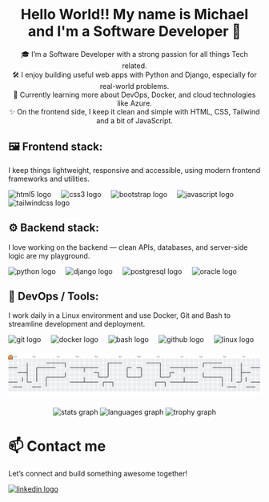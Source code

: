 <br clear="both">

<h1 align="center">Hello World!! My name is Michael and I'm a Software Developer 👋</h1>

<p align="center">
  🎓 I’m a Software Developer with a strong passion for all things Tech related.<br>
  🛠️ I enjoy building useful web apps with Python and Django, especially for real-world problems.<br>
  🚀 Currently learning more about DevOps, Docker, and cloud technologies like Azure.<br>
  ✨ On the frontend side, I keep it clean and simple with HTML, CSS, Tailwind and a bit of JavaScript.
</p>

###

<h2 align="left">🖼️ Frontend stack:</h2>

<p align="left">I keep things lightweight, responsive and accessible, using modern frontend frameworks and utilities.</p>

<div align="left">
  <img src="https://cdn.jsdelivr.net/gh/devicons/devicon/icons/html5/html5-original.svg" height="40" alt="html5 logo"  />
  <img width="12" />
  <img src="https://cdn.jsdelivr.net/gh/devicons/devicon/icons/css3/css3-original.svg" height="40" alt="css3 logo"  />
  <img width="12" />
  <img src="https://cdn.jsdelivr.net/gh/devicons/devicon/icons/bootstrap/bootstrap-original.svg" height="40" alt="bootstrap logo"  />
  <img width="12" />
  <img src="https://cdn.jsdelivr.net/gh/devicons/devicon/icons/javascript/javascript-original.svg" height="40" alt="javascript logo"  />
  <img width="12" />
  <img src="https://cdn.jsdelivr.net/gh/devicons/devicon/icons/tailwindcss/tailwindcss-original-wordmark.svg" height="40" alt="tailwindcss logo"  />
</div>

###

<h2 align="left">⚙️ Backend stack:</h2>

<p align="left">I love working on the backend — clean APIs, databases, and server-side logic are my playground.</p>

<div align="left">
  <img src="https://cdn.jsdelivr.net/gh/devicons/devicon/icons/python/python-original.svg" height="40" alt="python logo"  />
  <img width="12" />
  <img src="https://cdn.jsdelivr.net/gh/devicons/devicon/icons/django/django-plain.svg" height="40" alt="django logo"  />
  <img width="12" />
  <img src="https://cdn.jsdelivr.net/gh/devicons/devicon/icons/postgresql/postgresql-original.svg" height="40" alt="postgresql logo"  />
  <img width="12" />
  <img src="https://cdn.jsdelivr.net/gh/devicons/devicon/icons/oracle/oracle-original.svg" height="40" alt="oracle logo"  />
</div>

###

<h2 align="left">🔧 DevOps / Tools:</h2>

<p align="left">I work daily in a Linux environment and use Docker, Git and Bash to streamline development and deployment.</p>

<div align="left">
  <img src="https://cdn.jsdelivr.net/gh/devicons/devicon/icons/git/git-original.svg" height="40" alt="git logo"  />
  <img width="12" />
  <img src="https://cdn.jsdelivr.net/gh/devicons/devicon/icons/docker/docker-original.svg" height="40" alt="docker logo"  />
  <img width="12" />
  <img src="https://cdn.jsdelivr.net/gh/devicons/devicon/icons/bash/bash-original.svg" height="40" alt="bash logo"  />
  <img width="12" />
  <img src="https://cdn.jsdelivr.net/gh/devicons/devicon/icons/github/github-original.svg" height="40" alt="github logo"  />
  <img width="12" />
  <img src="https://cdn.jsdelivr.net/gh/devicons/devicon/icons/linux/linux-original.svg" height="40" alt="linux logo"  />
</div>

###

<picture>
  <source media="(prefers-color-scheme: dark)" srcset="https://raw.githubusercontent.com/michu999/michu999/output/pacman-contribution-graph-dark.svg">
  <source media="(prefers-color-scheme: light)" srcset="https://raw.githubusercontent.com/michu999/michu999/output/pacman-contribution-graph.svg">
  <img alt="pacman contribution graph" src="https://raw.githubusercontent.com/michu999/michu999/output/pacman-contribution-graph.svg">
</picture>

###

<div align="center">
  <img src="https://github-readme-stats.vercel.app/api?username=michu999&hide_title=true&hide_rank=true&show_icons=true&include_all_commits=true&count_private=true&disable_animations=false&theme=github_dark&locale=en&hide_border=true&order=1" height="150" alt="stats graph"  />
  <img src="https://github-readme-stats.vercel.app/api/top-langs?username=michu999&locale=en&hide_title=false&layout=compact&card_width=320&langs_count=6&theme=github_dark&hide_border=true&order=2" height="150" alt="languages graph"  />
  <img src="https://github-profile-trophy.vercel.app?username=michu999&theme=dracula&column=-1&row=1&margin-w=8&margin-h=8&no-bg=true&no-frame=true&order=4" height="150" alt="trophy graph"  />
</div>

###

<h1 align="left">📫 Contact me</h1>

<p align="left">Let’s connect and build something awesome together!</p>

<div align="left">
  <a href="https://www.linkedin.com/in/micha%C5%82-goluch-a18a8a243/" target="_blank">
    <img src="https://raw.githubusercontent.com/maurodesouza/profile-readme-generator/master/src/assets/icons/social/linkedin/default.svg" width="52" height="40" alt="linkedin logo"  />
  </a>
</div>
